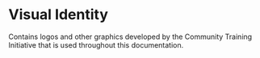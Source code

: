 # Visual Identity

Contains logos and other graphics developed by the Community Training Initiative that is used throughout this documentation.
